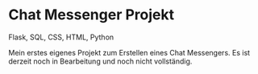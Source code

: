 # Chat Messenger Projekt
Flask, SQL, CSS, HTML, Python

Mein erstes eigenes Projekt zum Erstellen eines Chat Messengers.
Es ist derzeit noch in Bearbeitung und noch nicht vollständig.